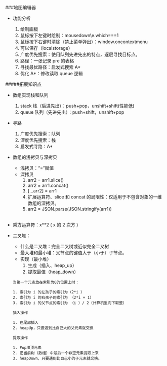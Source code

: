 ###地图编辑器

- 功能分析

  1. 绘制画板
  2. 鼠标按下左键时绘制：mousedown\e.which===1
  3. 鼠标按下右键时清除（禁止菜单弹出）：window.oncontextmenu
  4. 可以保存（localstorage）
  5. 广度优先搜索：使用队列先进先出的特点，逐层寻找目标点。
  6. 路径：一张记录 pre 的表格
  7. 寻找最优路径：启发式搜索 A\*
  8. 优化 A\*：修改读取 queue 逻辑

#####拓展知识点

- 数组实现栈和队列

  1. stack 栈（后进先出）：push+pop，unshift+shift(性能低)
  2. queue 队列（先进先出）：push+shift，unshift+pop
     <br>

- 寻路

  1. 广度优先搜索：队列
  2. 深度优先搜索：栈
  3. 启发式寻路：A\*
     <br>

- 数组的浅拷贝与深拷贝

  - 浅拷贝：“=”赋值
  - 深拷贝
    1. arr2 = arr1.slice()
    2. arr2 = arr1.concat()
    3. [...arr2] = arr1
    4. 扩展运算符、slice 和 concat 的局限性：仅适用于不包含对象的一维数组的深拷贝。
    5. arr2 = JSON.parse(JSON.stringify(arr1))

  <br>

- 乘方运算符：x\*\*2 ( x 的 2 次方 )
  <be>
- 二叉堆：

  - 什么是二叉堆：完全二叉树或近似完全二叉树
  - 最大堆和最小堆：父节点的键值大于（小于）子节点。
  - 实现（最小堆）
    1. 生成（插入、heap_up）
    2. 提取最值（heap_down）

  ```
  当第一个元素放在索引为0的位置上时：

  1. 索引为 i 的左孩子的索引为（2*i ）
  2. 索引为 i 的右孩子的索引为 （2*i + 1）
  3. 索引为 i 的父节点的索引为 （i ）/ 2（计算机里向下取整）
  ```

  ```
  插入操作

  1. 在尾部插入
  2. heapUp，只要遇到比自己大的父元素就交换
  ```

  ```
  提取操作

  1. Pop堆顶元素
  2. 把当前树（数组）中最后一个非空元素提取上来
  3. heapDown，只要遇到比自己小的子元素就交换。
  ```
